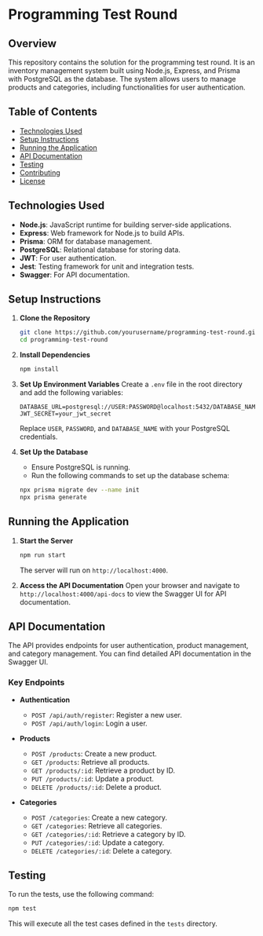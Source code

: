 # Programming Test Round

## Overview
This repository contains the solution for the programming test round. It is an inventory management system built using Node.js, Express, and Prisma with PostgreSQL as the database. The system allows users to manage products and categories, including functionalities for user authentication.

## Table of Contents
- [Technologies Used](#technologies-used)
- [Setup Instructions](#setup-instructions)
- [Running the Application](#running-the-application)
- [API Documentation](#api-documentation)
- [Testing](#testing)
- [Contributing](#contributing)
- [License](#license)

## Technologies Used
- **Node.js**: JavaScript runtime for building server-side applications.
- **Express**: Web framework for Node.js to build APIs.
- **Prisma**: ORM for database management.
- **PostgreSQL**: Relational database for storing data.
- **JWT**: For user authentication.
- **Jest**: Testing framework for unit and integration tests.
- **Swagger**: For API documentation.

## Setup Instructions

1. **Clone the Repository**
   ```bash
   git clone https://github.com/yourusername/programming-test-round.git
   cd programming-test-round
   ```

2. **Install Dependencies**
   ```bash
   npm install
   ```

3. **Set Up Environment Variables**
   Create a `.env` file in the root directory and add the following variables:
   ```plaintext
   DATABASE_URL=postgresql://USER:PASSWORD@localhost:5432/DATABASE_NAME
   JWT_SECRET=your_jwt_secret
   ```
   Replace `USER`, `PASSWORD`, and `DATABASE_NAME` with your PostgreSQL credentials.

4. **Set Up the Database**
   - Ensure PostgreSQL is running.
   - Run the following commands to set up the database schema:
   ```bash
   npx prisma migrate dev --name init
   npx prisma generate
   ```

## Running the Application

1. **Start the Server**
   ```bash
   npm run start
   ```
   The server will run on `http://localhost:4000`.

2. **Access the API Documentation**
   Open your browser and navigate to `http://localhost:4000/api-docs` to view the Swagger UI for API documentation.

## API Documentation
The API provides endpoints for user authentication, product management, and category management. You can find detailed API documentation in the Swagger UI.

### Key Endpoints
- **Authentication**
  - `POST /api/auth/register`: Register a new user.
  - `POST /api/auth/login`: Login a user.

- **Products**
  - `POST /products`: Create a new product.
  - `GET /products`: Retrieve all products.
  - `GET /products/:id`: Retrieve a product by ID.
  - `PUT /products/:id`: Update a product.
  - `DELETE /products/:id`: Delete a product.

- **Categories**
  - `POST /categories`: Create a new category.
  - `GET /categories`: Retrieve all categories.
  - `GET /categories/:id`: Retrieve a category by ID.
  - `PUT /categories/:id`: Update a category.
  - `DELETE /categories/:id`: Delete a category.

## Testing
To run the tests, use the following command:
```bash
npm test
```
This will execute all the test cases defined in the `tests` directory.
